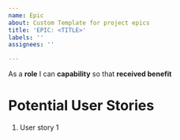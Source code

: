 ```yaml
---
name: Epic
about: Custom Template for project epics
title: 'EPIC: <TITLE>'
labels: ''
assignees: ''

---
```


As a **role** I can **capability** so that **received benefit**

# Potential User Stories
1. User story 1

